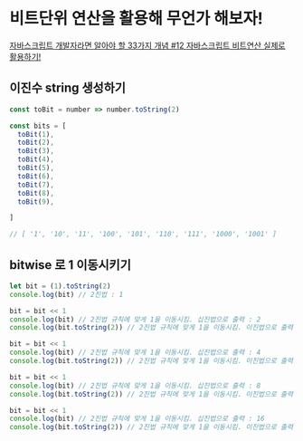 # 비트단위 연산을 활용해 무언가 해보자!

[자바스크립트 개발자라면 알아야 할 33가지 개념 #12 자바스크립트 비트연산 실제로 활용하기!](https://velog.io/@jakeseo_me/2019-04-30-1604-%EC%9E%91%EC%84%B1%EB%90%A8-7qjv3gv9ad)

## 이진수 string 생성하기

```javascript
const toBit = number => number.toString(2)

const bits = [
  toBit(1),
  toBit(2),
  toBit(3),
  toBit(4),
  toBit(5),
  toBit(6),
  toBit(7),
  toBit(8),
  toBit(9),

]

// [ '1', '10', '11', '100', '101', '110', '111', '1000', '1001' ]
```

## bitwise 로 1 이동시키기

```javascript
let bit = (1).toString(2)
console.log(bit) // 2진법 : 1

bit = bit << 1
console.log(bit) // 2진법 규칙에 맞게 1을 이동시킴. 십진법으로 출력 : 2
console.log(bit.toString(2)) // 2진법 규칙에 맞게 1을 이동시킴. 이진법으로 출력 : 10

bit = bit << 1
console.log(bit) // 2진법 규칙에 맞게 1을 이동시킴. 십진법으로 출력 : 4
console.log(bit.toString(2)) // 2진법 규칙에 맞게 1을 이동시킴. 이진법으로 출력 : 100

bit = bit << 1
console.log(bit) // 2진법 규칙에 맞게 1을 이동시킴. 십진법으로 출력 : 8
console.log(bit.toString(2)) // 2진법 규칙에 맞게 1을 이동시킴. 이진법으로 출력 : 1000

bit = bit << 1
console.log(bit) // 2진법 규칙에 맞게 1을 이동시킴. 십진법으로 출력 : 16
console.log(bit.toString(2)) // 2진법 규칙에 맞게 1을 이동시킴. 이진법으로 출력 : 10000
```